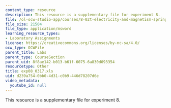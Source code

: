 ```yaml
---
content_type: resource
description: This resource is a supplementary file for experiment 8.
file: /ol-ocw-studio-app/courses/8-02t-electricity-and-magnetism-spring-2005/d239a7540bb04d31c0b9446d78207d6e_exp08_0317.xls
file_size: 21504
file_type: application/msword
learning_resource_types:
- Laboratory Assignments
license: https://creativecommons.org/licenses/by-nc-sa/4.0/
ocw_type: OCWFile
parent_title: Labs
parent_type: CourseSection
parent_uid: 8f8ae142-b013-b61f-6075-6a830d093354
resourcetype: Other
title: exp08_0317.xls
uid: d239a754-0bb0-4d31-c0b9-446d78207d6e
video_metadata:
  youtube_id: null
---
```

This resource is a supplementary file for experiment 8.